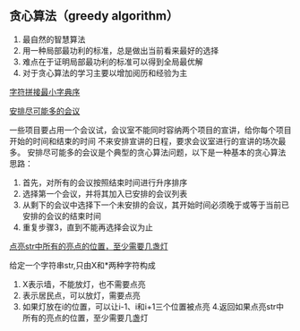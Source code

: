 ## 贪心算法（greedy algorithm）
1. 最自然的智慧算法
2. 用一种局部最功利的标准，总是做出当前看来最好的选择
3. 难点在于证明局部最功利的标准可以得到全局最优解
4. 对于贪心算法的学习主要以增加阅历和经验为主

[字符拼接最小字典序](LowestLexicography.kt)


[安排尽可能多的会议](MostMeeting.kt)

 一些项目要占用一个会议试，会议室不能同时容纳两个项目的宣讲，给你每个项目开始的时间和结束的时间
 不来安排宣讲的日程，要求会议室进行的宣讲的场次最多。
 安排尽可能多的会议是个典型的贪心算法问题，以下是一种基本的贪心算法思路：
 1. 首先，对所有的会议按照结束时间进行升序排序
 2. 选择第一个会议，并将其加入已安排的会议列表
 3. 从剩下的会议中选择下一个未安排的会议，其开始时间必须晚于或等于当前已安排的会议的结束时间
 4. 重复步骤3，直到不能再选择会议为止


[点亮str中所有的亮点的位置，至少需要几盏灯](Light.kt)

给定一个字符串str,只由X和*两种字符构成
1. X表示墙，不能放灯，也不需要点亮
2. 表示居民点，可以放灯，需要点亮
3. 如果灯放在i的位置，可以让i-1、i和i+1三个位置被点亮
4.返回如果点亮str中所有的亮点的位置，至少需要几盏灯
